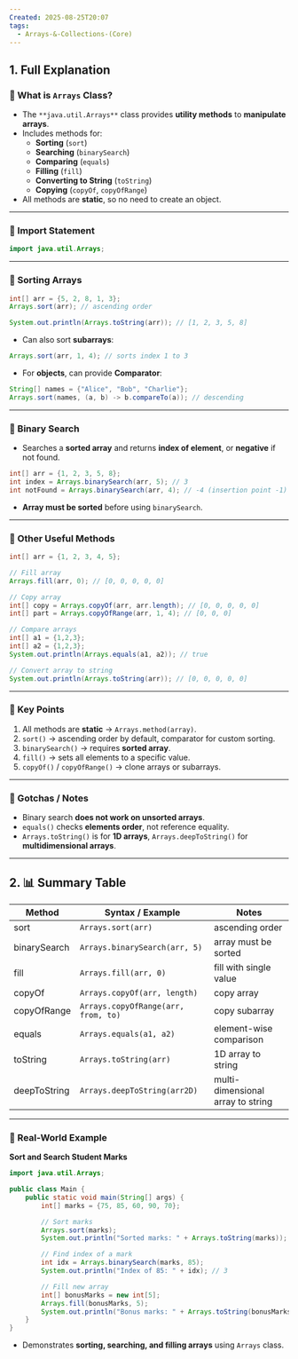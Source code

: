 ```yaml
---
Created: 2025-08-25T20:07
tags:
  - Arrays-&-Collections-(Core)
---
```

## 1. Full Explanation

### 🔹 What is `Arrays` Class?

- The `**java.util.Arrays**` class provides **utility methods** to **manipulate arrays**.
- Includes methods for:
    - **Sorting** (`sort`)
    - **Searching** (`binarySearch`)
    - **Comparing** (`equals`)
    - **Filling** (`fill`)
    - **Converting to String** (`toString`)
    - **Copying** (`copyOf`, `copyOfRange`)
- All methods are **static**, so no need to create an object.

---

### 🔹 Import Statement

```Java
import java.util.Arrays;

```

---

### 🔹 Sorting Arrays

```Java
int[] arr = {5, 2, 8, 1, 3};
Arrays.sort(arr); // ascending order

System.out.println(Arrays.toString(arr)); // [1, 2, 3, 5, 8]

```

- Can also sort **subarrays**:

```Java
Arrays.sort(arr, 1, 4); // sorts index 1 to 3

```

- For **objects**, can provide **Comparator**:

```Java
String[] names = {"Alice", "Bob", "Charlie"};
Arrays.sort(names, (a, b) -> b.compareTo(a)); // descending

```

---

### 🔹 Binary Search

- Searches a **sorted array** and returns **index of element**, or **negative** if not found.

```Java
int[] arr = {1, 2, 3, 5, 8};
int index = Arrays.binarySearch(arr, 5); // 3
int notFound = Arrays.binarySearch(arr, 4); // -4 (insertion point -1)

```

- **Array must be sorted** before using `binarySearch`.

---

### 🔹 Other Useful Methods

```Java
int[] arr = {1, 2, 3, 4, 5};

// Fill array
Arrays.fill(arr, 0); // [0, 0, 0, 0, 0]

// Copy array
int[] copy = Arrays.copyOf(arr, arr.length); // [0, 0, 0, 0, 0]
int[] part = Arrays.copyOfRange(arr, 1, 4); // [0, 0, 0]

// Compare arrays
int[] a1 = {1,2,3};
int[] a2 = {1,2,3};
System.out.println(Arrays.equals(a1, a2)); // true

// Convert array to string
System.out.println(Arrays.toString(arr)); // [0, 0, 0, 0, 0]

```

---

### 🔹 Key Points

1. All methods are **static** → `Arrays.method(array)`.
2. `sort()` → ascending order by default, comparator for custom sorting.
3. `binarySearch()` → requires **sorted array**.
4. `fill()` → sets all elements to a specific value.
5. `copyOf()` / `copyOfRange()` → clone arrays or subarrays.

---

### 🔹 Gotchas / Notes

- Binary search **does not work on unsorted arrays**.
- `equals()` checks **elements order**, not reference equality.
- `Arrays.toString()` is for **1D arrays**, `Arrays.deepToString()` for **multidimensional arrays**.

---

## 2. 📊 Summary Table

|Method|Syntax / Example|Notes|
|---|---|---|
|sort|`Arrays.sort(arr)`|ascending order|
|binarySearch|`Arrays.binarySearch(arr, 5)`|array must be sorted|
|fill|`Arrays.fill(arr, 0)`|fill with single value|
|copyOf|`Arrays.copyOf(arr, length)`|copy array|
|copyOfRange|`Arrays.copyOfRange(arr, from, to)`|copy subarray|
|equals|`Arrays.equals(a1, a2)`|element-wise comparison|
|toString|`Arrays.toString(arr)`|1D array to string|
|deepToString|`Arrays.deepToString(arr2D)`|multi-dimensional array to string|

---

### 🔹 Real-World Example

**Sort and Search Student Marks**

```Java
import java.util.Arrays;

public class Main {
    public static void main(String[] args) {
        int[] marks = {75, 85, 60, 90, 70};

        // Sort marks
        Arrays.sort(marks);
        System.out.println("Sorted marks: " + Arrays.toString(marks)); // [60, 70, 75, 85, 90]

        // Find index of a mark
        int idx = Arrays.binarySearch(marks, 85);
        System.out.println("Index of 85: " + idx); // 3

        // Fill new array
        int[] bonusMarks = new int[5];
        Arrays.fill(bonusMarks, 5);
        System.out.println("Bonus marks: " + Arrays.toString(bonusMarks)); // [5,5,5,5,5]
    }
}

```

- Demonstrates **sorting, searching, and filling arrays** using `Arrays` class.